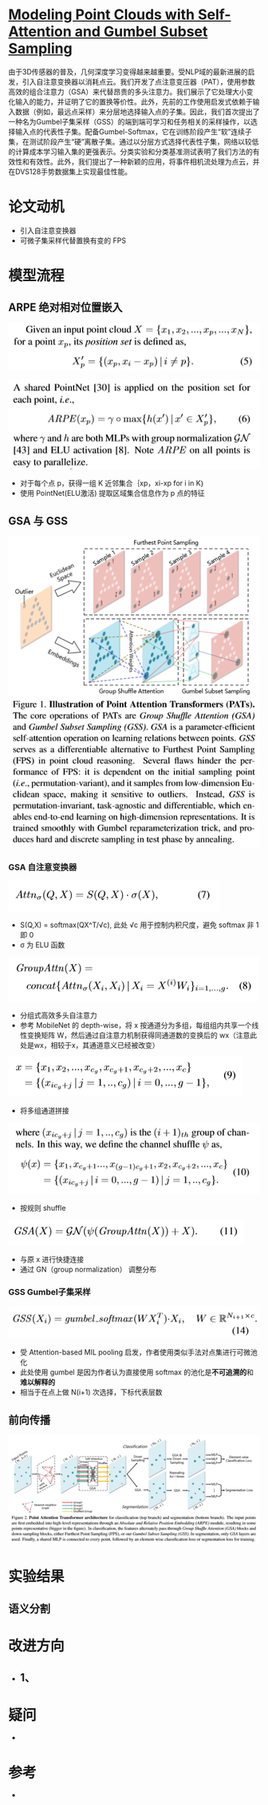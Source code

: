 # [Modeling Point Clouds with Self-Attention and Gumbel Subset Sampling](http://arxiv.org/pdf/1904.03375v1.pdf)
由于3D传感器的普及，几何深度学习变得越来越重要。受NLP域的最新进展的启发，引入自注意变换器以消耗点云。我们开发了点注意变压器（PAT），使用参数高效的组合注意力（GSA）来代替昂贵的多头注意力。我们展示了它处理大小变化输入的能力，并证明了它的置换等价性。此外，先前的工作使用启发式依赖于输入数据（例如，最远点采样）来分层地选择输入点的子集。因此，我们首次提出了一种名为Gumbel子集采样（GSS）的端到端可学习和任务相关的采样操作，以选择输入点的代表性子集。配备Gumbel-Softmax，它在训练阶段产生“软”连续子集，在测试阶段产生“硬”离散子集。通过以分层方式选择代表性子集，网络以较低的计算成本学习输入集的更强表示。分类实验和分类基准测试表明了我们方法的有效性和有效性。此外，我们提出了一种新颖的应用，将事件相机流处理为点云，并在DVS128手势数据集上实现最佳性能。

# 论文动机
- 引入自注意变换器
- 可微子集采样代替置换有变的 FPS

# 模型流程
## ARPE 绝对相对位置嵌入
![](公式1.png)

![](公式2.png)
- 对于每个点 p，获得一组 K 近邻集合｛xp，xi-xp for i in K｝
- 使用 PointNet(ELU激活) 提取区域集合信息作为 p 点的特征
## GSA 与 GSS
![](采样.png)
### GSA 自注意变换器
![](公式3.png)
- S(Q,X) = softmax(QX^T/√c), 此处 √c 用于控制内积尺度，避免 softmax 非 1 即 0
- σ 为 ELU 函数

![](公式4.png)
- 分组式高效多头自注意力
- 参考 MobileNet 的 depth-wise，将 x 按通道分为多组，每组组内共享一个线性变换矩阵 W，然后通过自注意力机制获得同通道数的变换后的 wx（注意此处是wx，相较于x，其通道意义已经被改变）

![](公式5.png)
- 将多组通道拼接

![](公式6.png)
- 按规则 shuffle

![](公式7.png)
- 与原 x 进行快捷连接
- 通过 GN（group normalization） 调整分布
### GSS Gumbel子集采样
![](公式8.png)
- 受 Attention-based MIL pooling 启发，作者使用类似手法对点集进行可微池化
- 此处使用 gumbel 是因为作者认为直接使用 softmax 的池化是**不可追溯的**和**难以解释的**
- 相当于在点上做 N(i+1) 次选择，下标代表层数
## 前向传播
![](模型.png)

# 实验结果
## 语义分割

# 改进方向
- 1、
  - 
# 疑问
- 

# 参考
- 
